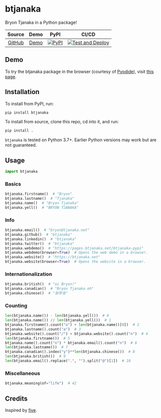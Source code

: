 # btjanaka

Bryon Tjanaka in a Python package!

|                       Source                        |                       Demo                       |                                                    PyPI                                                    |                                                                                                    CI/CD                                                                                                    |
| :-------------------------------------------------: | :----------------------------------------------: | :--------------------------------------------------------------------------------------------------------: | :---------------------------------------------------------------------------------------------------------------------------------------------------------------------------------------------------------: |
| [GitHub](https://github.com/btjanaka/btjanaka-pypi) | [Demo](https://pages.btjanaka.net/btjanaka-pypi) | [![PyPI](https://img.shields.io/pypi/v/btjanaka?style=flat&color=blue)](https://pypi.org/project/btjanaka) | [![Test and Deploy](https://github.com/btjanaka/btjanaka-pypi/workflows/Test%20and%20Deploy/badge.svg?branch=master)](https://github.com/btjanaka/btjanaka-pypi/actions?query=workflow%3A"Test+and+Deploy") |

## Demo

To try the btjanaka package in the browser (courtesy of
[Pyodide](https://pyodide.org/)), visit
[this page](https://pages.btjanaka.net/btjanaka-pypi).

## Installation

To install from PyPI, run:

```bash
pip install btjanaka
```

To install from source, clone this repo, cd into it, and run:

```bash
pip install .
```

`btjanaka` is tested on Python 3.7+. Earlier Python versions may work but are
not guaranteed.

## Usage

```python
import btjanaka
```

### Basics

```python
btjanaka.firstname()  # "Bryon"
btjanaka.lastname()  # "Tjanaka"
btjanaka.name()  # "Bryon Tjanaka"
btjanaka.yell()  # "BRYON TJANAKA"
```

### Info

```python
btjanaka.email()  # "bryon@tjanaka.net"
btjanaka.github()  # "btjanaka"
btjanaka.linkedin()  # "btjanaka"
btjanaka.twitter()  # "btjanaka"
btjanaka.webdemo()  # "https://pages.btjanaka.net/btjanaka-pypi"
btjanaka.webdemo(browser=True)  # Opens the web demo in a browser.
btjanaka.website()  # "https://btjanaka.net"
btjanaka.website(browser=True)  # Opens the website in a browser.
```

### Internationalization

```python
btjanaka.british()  # "oi Bryon!"
btjanaka.canadian()  # "Bryon Tjanaka eh"
btjanaka.chinese()  # "张学龙"
```

### Counting

```python
len(btjanaka.name()) - len(btjanaka.yell())  # 0
len(btjanaka.name()) // len(btjanaka.yell())  # 1
btjanaka.firstname().count("o") + len(btjanaka.name()[0])  # 2
btjanaka.lastname().count("a")  # 3
btjanaka.website().count("/") + btjanaka.website().count("n")  # 4
len(btjanaka.firstname())  # 5
btjanaka.name().count("n") * btjanaka.email().count("n")  # 6
len(btjanaka.lastname())  # 7
btjanaka.canadian().index("y")**len(btjanaka.chinese())  # 8
len(btjanaka.british())  # 9
len(btjanaka.email().replace(".", "").split("@")[1])  # 10
```

### Miscellaneous

```python
btjanaka.meaning(of="life")  # 42
```

## Credits

Inspired by [five](https://pypi.org/project/five/).
